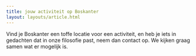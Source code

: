 ```yaml
---
title: jouw activiteit op Boskanter
layout: layouts/article.html
---
```

Vind je Boskanter een toffe locatie voor een activiteit, en heb je iets in gedachten dat in onze filosofie past, neem dan contact op. We kijken graag samen wat er mogelijk is.
